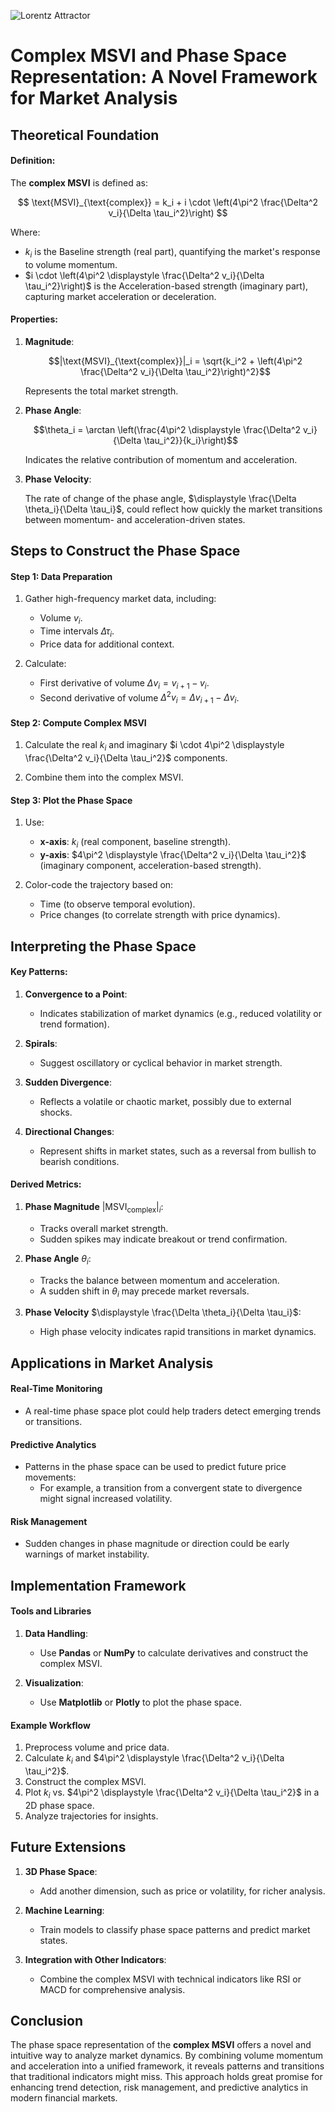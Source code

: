 ![Lorentz Attractor](./images/complex.png)

# Complex MSVI and Phase Space Representation: A Novel Framework for Market Analysis

## Theoretical Foundation

#### Definition:
The **complex MSVI** is defined as:

$$ \text{MSVI}_{\text{complex}} = k_i + i \cdot \left(4\pi^2 \frac{\Delta^2 v_i}{\Delta \tau_i^2}\right) $$

Where:

- $k_i$ is the  Baseline strength (real part), quantifying the market's response to volume momentum.
- $i \cdot \left(4\pi^2 \displaystyle \frac{\Delta^2 v_i}{\Delta \tau_i^2}\right)$ is the  Acceleration-based strength (imaginary part), capturing market acceleration or deceleration.

#### Properties:

1. **Magnitude**:
   
   $$|\text{MSVI}_{\text{complex}}|_i = \sqrt{k_i^2 + \left(4\pi^2 \frac{\Delta^2 v_i}{\Delta \tau_i^2}\right)^2}$$

   Represents the total market strength.

2. **Phase Angle**:
   
   $$\theta_i = \arctan \left(\frac{4\pi^2 \displaystyle \frac{\Delta^2 v_i}{\Delta  \tau_i^2}}{k_i}\right)$$

   Indicates the relative contribution of momentum and acceleration.

3. **Phase Velocity**:
   
   The rate of change of the phase angle, $\displaystyle \frac{\Delta \theta_i}{\Delta \tau_i}$, could reflect how quickly the market transitions between momentum- and acceleration-driven states.



## Steps to Construct the Phase Space

#### Step 1: Data Preparation
1. Gather high-frequency market data, including:

    - Volume $v_i$.
    - Time intervals $\Delta \tau_i$.
    - Price data for additional context.

2. Calculate:

    - First derivative of volume $\Delta v_i = v_{i+1} - v_i$.
    - Second derivative of volume $\Delta^2 v_i = \Delta v_{i+1} - \Delta v_i$.

#### Step 2: Compute Complex MSVI

1. Calculate the real $k_i$ and imaginary $i \cdot 4\pi^2 \displaystyle \frac{\Delta^2 v_i}{\Delta \tau_i^2}$ components.

2. Combine them into the complex MSVI.

#### Step 3: Plot the Phase Space

1. Use:

    - **x-axis**: $k_i$ (real component, baseline strength).
    - **y-axis**: $4\pi^2 \displaystyle \frac{\Delta^2 v_i}{\Delta \tau_i^2}$ (imaginary component, acceleration-based strength).

2. Color-code the trajectory based on:

    - Time (to observe temporal evolution).
    - Price changes (to correlate strength with price dynamics).



##  Interpreting the Phase Space

#### Key Patterns:
1. **Convergence to a Point**:

    - Indicates stabilization of market dynamics (e.g., reduced volatility or trend formation).

2. **Spirals**:

    - Suggest oscillatory or cyclical behavior in market strength.

3. **Sudden Divergence**:

    - Reflects a volatile or chaotic market, possibly due to external shocks.

4. **Directional Changes**:

    - Represent shifts in market states, such as a reversal from bullish to bearish conditions.

#### Derived Metrics:

1. **Phase Magnitude**  $|\text{MSVI}_{\text{complex}}|_i$:

    - Tracks overall market strength.
    - Sudden spikes may indicate breakout or trend confirmation.

3. **Phase Angle**  $\theta_i$:

    - Tracks the balance between momentum and acceleration.
    - A sudden shift in $\theta_i$ may precede market reversals.

4. **Phase Velocity**  $\displaystyle \frac{\Delta \theta_i}{\Delta \tau_i}$:

    - High phase velocity indicates rapid transitions in market dynamics.



##  Applications in Market Analysis

#### Real-Time Monitoring
- A real-time phase space plot could help traders detect emerging trends or transitions.

#### Predictive Analytics
- Patterns in the phase space can be used to predict future price movements:
    - For example, a transition from a convergent state to divergence might signal increased volatility.

#### Risk Management
- Sudden changes in phase magnitude or direction could be early warnings of market instability.



##  Implementation Framework

#### Tools and Libraries
1. **Data Handling**:
    - Use **Pandas** or **NumPy** to calculate derivatives and construct the complex MSVI.

2. **Visualization**:
    - Use **Matplotlib** or **Plotly** to plot the phase space.

#### Example Workflow
1. Preprocess volume and price data.
2. Calculate $k_i$ and $4\pi^2 \displaystyle \frac{\Delta^2 v_i}{\Delta \tau_i^2}$.
3. Construct the complex MSVI.
4. Plot $k_i$ vs. $4\pi^2 \displaystyle \frac{\Delta^2 v_i}{\Delta \tau_i^2}$ in a 2D phase space.
5. Analyze trajectories for insights.



##  Future Extensions

1. **3D Phase Space**:
    - Add another dimension, such as price or volatility, for richer analysis.

2. **Machine Learning**:
    - Train models to classify phase space patterns and predict market states.

3. **Integration with Other Indicators**:
    - Combine the complex MSVI with technical indicators like RSI or MACD for comprehensive analysis.



## Conclusion

The phase space representation of the **complex MSVI** offers a novel and intuitive way to analyze market dynamics. By combining volume momentum and acceleration into a unified framework, it reveals patterns and transitions that traditional indicators might miss. This approach holds great promise for enhancing trend detection, risk management, and predictive analytics in modern financial markets.


